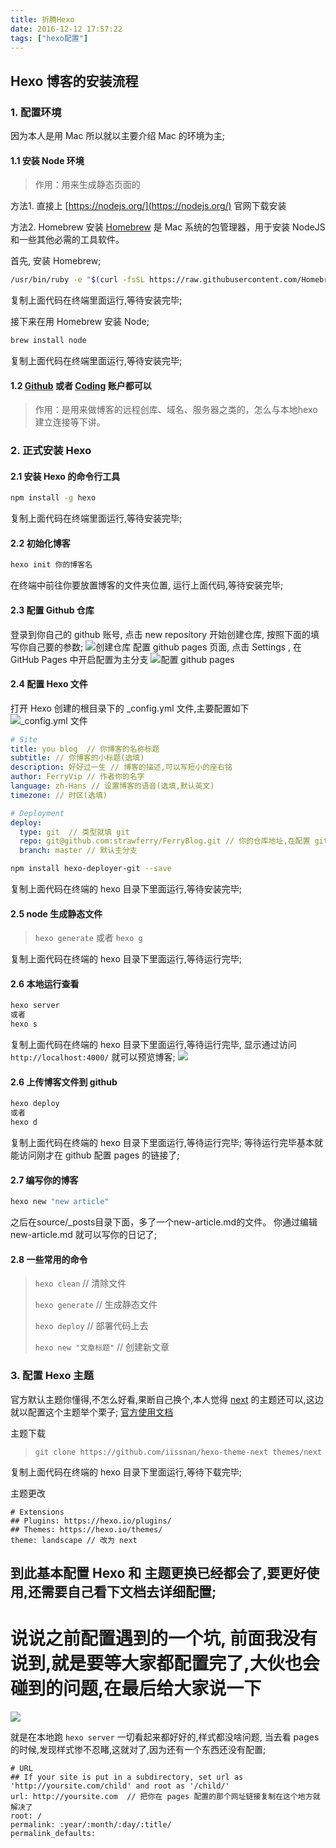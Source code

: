 ```yaml
---
title: 折腾Hexo
date: 2016-12-12 17:57:22
tags: ["hexo配置"]
---
```

## Hexo 博客的安装流程

### 1.  配置环境
因为本人是用 Mac 所以就以主要介绍 Mac 的环境为主;
#### 1.1 安装 Node 环境
> 作用：用来生成静态页面的

方法1. 直接上 [https://nodejs.org/](https://nodejs.org/) 官网下载安装

方法2. Homebrew 安装
[Homebrew](http://brew.sh/) 是 Mac 系统的包管理器，用于安装 NodeJS 和一些其他必需的工具软件。

首先, 安装 Homebrew;

``` bash
/usr/bin/ruby -e "$(curl -fsSL https://raw.githubusercontent.com/Homebrew/install/master/install)"
```

复制上面代码在终端里面运行,等待安装完毕;

接下来在用 Homebrew 安装 Node;


``` bash
brew install node
```

 复制上面代码在终端里面运行,等待安装完毕;

#### 1.2  [Github](https://github.com/) 或者 [Coding](https://coding.net) 账户都可以
> 作用：是用来做博客的远程创库、域名、服务器之类的，怎么与本地hexo建立连接等下讲。

### 2. 正式安装 Hexo
#### 2.1 安装 Hexo 的命令行工具


``` bash
npm install -g hexo
```

复制上面代码在终端里面运行,等待安装完毕;

#### 2.2 初始化博客

``` bash
hexo init 你的博客名
```

在终端中前往你要放置博客的文件夹位置, 运行上面代码,等待安装完毕;
#### 2.3 配置 Github 仓库
登录到你自己的 github 账号, 点击 new repository 开始创建仓库, 按照下面的填写你自己要的参数;
![创建仓库](https://ws4.sinaimg.cn/large/8bbf0afbgw1faodnclhivj20lr0hhwhx.jpg)
配置 github pages 页面, 点击 Settings , 在 GitHub Pages 中开启配置为主分支
![配置 github pages](https://ws2.sinaimg.cn/large/8bbf0afbgw1faodocx895j20l90gtdje.jpg)
#### 2.4 配置 Hexo 文件
打开 Hexo 创建的根目录下的 _config.yml 文件,主要配置如下
![_config.yml 文件](https://ws4.sinaimg.cn/large/8bbf0afbgw1faodmmnzjoj206a0ccgmb.jpg)

``` yml
# Site
title: you blog  // 你博客的名称标题
subtitle: // 你博客的小标题(选填)
description: 好好过一生 // 博客的描述,可以写短小的座右铭
author: FerryVip // 作者你的名字
language: zh-Hans // 设置博客的语音(选填,默认英文)
timezone: // 时区(选填)
```


``` yml
# Deployment
deploy:
  type: git  // 类型就填 git
  repo: git@github.com:strawferry/FerryBlog.git // 你的仓库地址,在配置 github 仓库成功后会有,可以用 HTTPS (需要输入密码登录)和 SSH(需要配置SSH) 
  branch: master // 默认主分支
```


``` bash
npm install hexo-deployer-git --save
```

复制上面代码在终端的 hexo 目录下里面运行,等待安装完毕;

#### 2.5 node 生成静态文件
> `hexo generate` 或者 `hexo g`

复制上面代码在终端的 hexo 目录下里面运行,等待运行完毕;
#### 2.6 本地运行查看

``` bash
hexo server
或者 
hexo s
```

复制上面代码在终端的 hexo 目录下里面运行,等待运行完毕, 显示通过访问 `http://localhost:4000/` 就可以预览博客;
![](https://ws2.sinaimg.cn/large/8bbf0afbgw1faodsdxgi6j20zl0u4wl0.jpg)
#### 2.6 上传博客文件到 github

``` bash
hexo deploy
或者 
hexo d
```


复制上面代码在终端的 hexo 目录下里面运行,等待运行完毕;
等待运行完毕基本就能访问刚才在 github 配置 pages 的链接了;
#### 2.7 编写你的博客

``` bash
hexo new "new article"
```

之后在source/_posts目录下面，多了一个new-article.md的文件。
你通过编辑 new-article.md 就可以写你的日记了;
#### 2.8 一些常用的命令
>  `hexo clean` // 清除文件
> 
>  `hexo generate` // 生成静态文件
> 
>  `hexo deploy` // 部署代码上去 
> 
>  `hexo new "文章标题"` // 创建新文章

### 3. 配置 Hexo 主题
官方默认主题你懂得,不怎么好看,果断自己换个,本人觉得 [next](https://github.com/iissnan/hexo-theme-next) 的主题还可以,这边就以配置这个主题举个栗子;
[官方使用文档](http://theme-next.iissnan.com/)

主题下载
> `git clone https://github.com/iissnan/hexo-theme-next themes/next`

复制上面代码在终端的 hexo 目录下里面运行,等待下载完毕;

主题更改

```
# Extensions
## Plugins: https://hexo.io/plugins/
## Themes: https://hexo.io/themes/
theme: landscape // 改为 next
```

## 到此基本配置 Hexo 和 主题更换已经都会了,要更好使用,还需要自己看下文档去详细配置;


# 说说之前配置遇到的一个坑, 前面我没有说到,就是要等大家都配置完了,大伙也会碰到的问题,在最后给大家说一下

![](https://ws4.sinaimg.cn/large/8bbf0afbgw1faoe9p3zvtj20zk0u0jx2.jpg)

就是在本地跑 `hexo server` 一切看起来都好好的,样式都没啥问题, 当去看 pages 的时候,发现样式惨不忍睹,这就对了,因为还有一个东西还没有配置;

```
# URL
## If your site is put in a subdirectory, set url as 'http://yoursite.com/child' and root as '/child/'
url: http://yoursite.com  // 把你在 pages 配置的那个网址链接复制在这个地方就解决了
root: /
permalink: :year/:month/:day/:title/
permalink_defaults:
```





